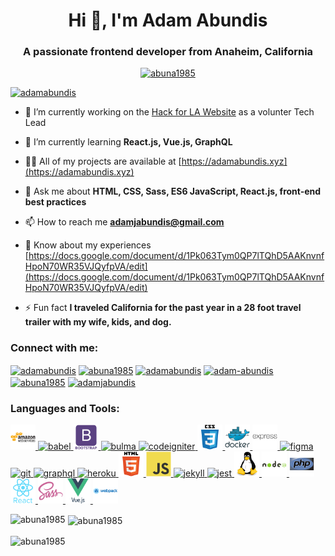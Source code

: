 <h1 align="center">Hi 👋, I'm Adam Abundis</h1>
<h3 align="center">A passionate frontend developer from Anaheim, California</h3>

<p align="center"> <a href="https://github.com/ryo-ma/github-profile-trophy"><img src="https://github-profile-trophy.vercel.app/?username=abuna1985" alt="abuna1985" /></a> </p>

<p align="left"> <a href="https://twitter.com/adamabundis" target="blank"><img src="https://img.shields.io/twitter/follow/adamabundis?logo=twitter&style=for-the-badge" alt="adamabundis" /></a> </p>

- 🔭 I’m currently working on the [Hack for LA Website](https://github.com/hackforla/website) as a volunter Tech Lead

- 🌱 I’m currently learning **React.js, Vue.js, GraphQL**

- 👨‍💻 All of my projects are available at [https://adamabundis.xyz](https://adamabundis.xyz)

- 💬 Ask me about **HTML, CSS, Sass, ES6 JavaScript, React.js, front-end best practices**

- 📫 How to reach me **adamjabundis@gmail.com**

- 📄 Know about my experiences [https://docs.google.com/document/d/1Pk063Tym0QP7lTQhD5AAKnvnfHpoN70WR35VJQyfpVA/edit](https://docs.google.com/document/d/1Pk063Tym0QP7lTQhD5AAKnvnfHpoN70WR35VJQyfpVA/edit)

- ⚡ Fun fact **I traveled California for the past year in a 28 foot travel trailer with my wife, kids, and dog.**

<h3 align="left">Connect with me:</h3>
<p align="left">
<a href="https://codepen.io/adamabundis" target="blank"><img align="center" src="https://raw.githubusercontent.com/rahuldkjain/github-profile-readme-generator/master/src/images/icons/Social/codepen.svg" alt="adamabundis" height="30" width="40" /></a>
<a href="https://dev.to/abuna1985" target="blank"><img align="center" src="https://cdn.jsdelivr.net/npm/simple-icons@3.0.1/icons/dev-dot-to.svg" alt="abuna1985" height="30" width="40" /></a>
<a href="https://twitter.com/adamabundis" target="blank"><img align="center" src="https://raw.githubusercontent.com/rahuldkjain/github-profile-readme-generator/master/src/images/icons/Social/twitter.svg" alt="adamabundis" height="30" width="40" /></a>
<a href="https://linkedin.com/in/adam-abundis" target="blank"><img align="center" src="https://raw.githubusercontent.com/rahuldkjain/github-profile-readme-generator/master/src/images/icons/Social/linked-in-alt.svg" alt="adam-abundis" height="30" width="40" /></a>
<a href="https://codesandbox.com/abuna1985" target="blank"><img align="center" src="https://cdn.jsdelivr.net/npm/simple-icons@3.0.1/icons/codesandbox.svg" alt="abuna1985" height="30" width="40" /></a>
<a href="https://www.hackerrank.com/adamjabundis" target="blank"><img align="center" src="https://raw.githubusercontent.com/rahuldkjain/github-profile-readme-generator/master/src/images/icons/Social/hackerrank.svg" alt="adamjabundis" height="30" width="40" /></a>
</p>

<h3 align="left">Languages and Tools:</h3>
<p align="left"> <a href="https://aws.amazon.com" target="_blank"> <img src="https://raw.githubusercontent.com/devicons/devicon/master/icons/amazonwebservices/amazonwebservices-original-wordmark.svg" alt="aws" width="40" height="40"/> </a> <a href="https://babeljs.io/" target="_blank"> <img src="https://www.vectorlogo.zone/logos/babeljs/babeljs-icon.svg" alt="babel" width="40" height="40"/> </a> <a href="https://getbootstrap.com" target="_blank"> <img src="https://raw.githubusercontent.com/devicons/devicon/master/icons/bootstrap/bootstrap-plain-wordmark.svg" alt="bootstrap" width="40" height="40"/> </a> <a href="https://bulma.io/" target="_blank"> <img src="https://raw.githubusercontent.com/gilbarbara/logos/804dc257b59e144eaca5bc6ffd16949752c6f789/logos/bulma.svg" alt="bulma" width="40" height="40"/> </a> <a href="https://codeigniter.com" target="_blank"> <img src="https://cdn.worldvectorlogo.com/logos/codeigniter.svg" alt="codeigniter" width="40" height="40"/> </a> <a href="https://www.w3schools.com/css/" target="_blank"> <img src="https://raw.githubusercontent.com/devicons/devicon/master/icons/css3/css3-original-wordmark.svg" alt="css3" width="40" height="40"/> </a> <a href="https://www.docker.com/" target="_blank"> <img src="https://raw.githubusercontent.com/devicons/devicon/master/icons/docker/docker-original-wordmark.svg" alt="docker" width="40" height="40"/> </a> <a href="https://expressjs.com" target="_blank"> <img src="https://raw.githubusercontent.com/devicons/devicon/master/icons/express/express-original-wordmark.svg" alt="express" width="40" height="40"/> </a> <a href="https://www.figma.com/" target="_blank"> <img src="https://www.vectorlogo.zone/logos/figma/figma-icon.svg" alt="figma" width="40" height="40"/> </a> <a href="https://git-scm.com/" target="_blank"> <img src="https://www.vectorlogo.zone/logos/git-scm/git-scm-icon.svg" alt="git" width="40" height="40"/> </a> <a href="https://graphql.org" target="_blank"> <img src="https://www.vectorlogo.zone/logos/graphql/graphql-icon.svg" alt="graphql" width="40" height="40"/> </a> <a href="https://heroku.com" target="_blank"> <img src="https://www.vectorlogo.zone/logos/heroku/heroku-icon.svg" alt="heroku" width="40" height="40"/> </a> <a href="https://www.w3.org/html/" target="_blank"> <img src="https://raw.githubusercontent.com/devicons/devicon/master/icons/html5/html5-original-wordmark.svg" alt="html5" width="40" height="40"/> </a> <a href="https://developer.mozilla.org/en-US/docs/Web/JavaScript" target="_blank"> <img src="https://raw.githubusercontent.com/devicons/devicon/master/icons/javascript/javascript-original.svg" alt="javascript" width="40" height="40"/> </a> <a href="https://jekyllrb.com/" target="_blank"> <img src="https://www.vectorlogo.zone/logos/jekyllrb/jekyllrb-icon.svg" alt="jekyll" width="40" height="40"/> </a> <a href="https://jestjs.io" target="_blank"> <img src="https://www.vectorlogo.zone/logos/jestjsio/jestjsio-icon.svg" alt="jest" width="40" height="40"/> </a> <a href="https://www.linux.org/" target="_blank"> <img src="https://raw.githubusercontent.com/devicons/devicon/master/icons/linux/linux-original.svg" alt="linux" width="40" height="40"/> </a> <a href="https://nodejs.org" target="_blank"> <img src="https://raw.githubusercontent.com/devicons/devicon/master/icons/nodejs/nodejs-original-wordmark.svg" alt="nodejs" width="40" height="40"/> </a> <a href="https://www.php.net" target="_blank"> <img src="https://raw.githubusercontent.com/devicons/devicon/master/icons/php/php-original.svg" alt="php" width="40" height="40"/> </a> <a href="https://reactjs.org/" target="_blank"> <img src="https://raw.githubusercontent.com/devicons/devicon/master/icons/react/react-original-wordmark.svg" alt="react" width="40" height="40"/> </a> <a href="https://sass-lang.com" target="_blank"> <img src="https://raw.githubusercontent.com/devicons/devicon/master/icons/sass/sass-original.svg" alt="sass" width="40" height="40"/> </a> <a href="https://vuejs.org/" target="_blank"> <img src="https://raw.githubusercontent.com/devicons/devicon/master/icons/vuejs/vuejs-original-wordmark.svg" alt="vuejs" width="40" height="40"/> </a> <a href="https://webpack.js.org" target="_blank"> <img src="https://raw.githubusercontent.com/devicons/devicon/d00d0969292a6569d45b06d3f350f463a0107b0d/icons/webpack/webpack-original-wordmark.svg" alt="webpack" width="40" height="40"/> </a> </p>

<p><img align="left" src="https://github-readme-stats.vercel.app/api/top-langs?username=abuna1985&show_icons=true&locale=en&layout=compact&langs_count=9" alt="abuna1985" /></p>

<p>&nbsp;<img align="center" src="https://github-readme-stats.vercel.app/api?username=abuna1985&show_icons=true&locale=en" alt="abuna1985" /></p>

<p><img align="center" src="https://github-readme-streak-stats.herokuapp.com/?user=abuna1985&" alt="abuna1985" /></p>
